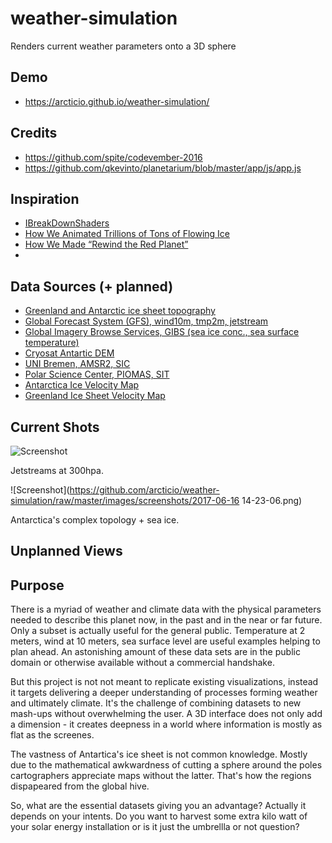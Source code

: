 # weather-simulation
Renders current weather parameters onto a 3D sphere

## Demo

  * https://arcticio.github.io/weather-simulation/

## Credits
  
  * https://github.com/spite/codevember-2016
  * https://github.com/qkevinto/planetarium/blob/master/app/js/app.js


## Inspiration

  * [IBreakDownShaders](http://ibreakdownshaders.blogspot.de/2015/03/noise-loudening.html)
  * [How We Animated Trillions of Tons of Flowing Ice](http://dwtkns.com/posts/2017-06-13-flowing-ice.html)
  * [How We Made “Rewind the Red Planet”](https://source.opennews.org/articles/how-we-made-rewind-red-planet/)
  * []()


## Data Sources (+ planned)
  
  * [Greenland and Antarctic ice sheet topography](https://doi.pangaea.de/10.1594/PANGAEA.856844)
  * [Global Forecast System (GFS), wind10m, tmp2m, jetstream](https://www.ncdc.noaa.gov/data-access/model-data/model-datasets/global-forcast-system-gfs)
  * [Global Imagery Browse Services, GIBS (sea ice conc., sea surface temperature)](https://earthdata.nasa.gov/about/science-system-description/eosdis-components/global-imagery-browse-services-gibs)
  * [Cryosat Antartic DEM](http://www.cpom.ucl.ac.uk/csopr/icesheets2/)
  * [UNI Bremen, AMSR2, SIC](https://seaice.uni-bremen.de/sea-ice-concentration/)
  * [Polar Science Center, PIOMAS, SIT](http://psc.apl.uw.edu/research/projects/arctic-sea-ice-volume-anomaly/)
  * [Antarctica Ice Velocity Map](https://nsidc.org/data/docs/measures/nsidc0484_rignot/)
  * [Greenland Ice Sheet Velocity Map](http://nsidc.org/data/docs/measures/nsidc0478_joughin/)

## Current Shots
![Screenshot](https://github.com/arcticio/weather-simulation/raw/master/images/screenshots/2017-06-14-21-11-30.png)

Jetstreams at 300hpa.

![Screenshot](https://github.com/arcticio/weather-simulation/raw/master/images/screenshots/2017-06-16 14-23-06.png)

Antarctica's complex topology + sea ice.

## Unplanned Views

## Purpose

  There is a myriad of weather and climate data with the physical parameters needed to describe this planet now, in the past and in the near or far future. Only a subset is actually useful for the general public. Temperature at 2 meters, wind at 10 meters, sea surface level are useful examples helping to plan ahead. An astonishing amount of these data sets are in the public domain or otherwise available without a commercial handshake. 

  But this project is not not meant to replicate existing visualizations, instead it targets delivering a deeper understanding of processes forming weather and ultimately climate. It's the challenge of combining datasets to new mash-ups without overwhelming the user. A 3D interface does not only add a dimension - it creates deepness in a world where information is mostly as flat as the screenes.

  The vastness of Antartica's ice sheet is not common knowledge. Mostly due to the mathematical awkwardness of cutting a sphere around the poles cartographers appreciate maps without the latter. That's how the regions dispapeared from the global hive. 

  So, what are the essential datasets giving you an advantage? Actually it depends on your intents. Do you want to harvest some extra kilo  watt of your solar energy installation or is it just the umbrellla or not question? 

## 